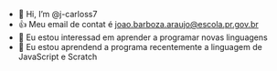 - 👋 Hi, I’m @j-carloss7
- 👍  Meu email de contat é joao.barboza.araujo@escola.pr.gov.br
- 👀  Eu estou interessad  em aprender a programar novas linguagens  
- 🌱  Eu estou aprendend a programa recentemente a linguagem de JavaScript e Scratch                               

<!---
j-carloss7/j-carloss7 is a ✨ special ✨ repository because its `README.md` (this file) appears on your GitHub profile.
You can click the Preview link to take a look at your changes.
--->
